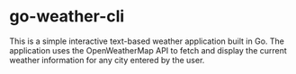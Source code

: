 # go-weather-cli
This is a simple interactive text-based weather application built in Go. The application uses the OpenWeatherMap API to fetch and display the current weather information for any city entered by the user.
